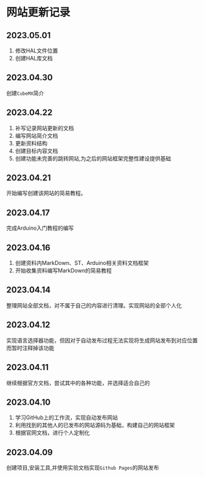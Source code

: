 # 网站更新记录

## 2023.05.01

1. 修改HAL文件位置
2. 创建HAL库文档

## 2023.04.30

创建`CubeMX`简介

## 2023.04.22

1. 补写记录网站更新的文档
2. 编写网站简介文档
3. 更新资料结构
4. 创建目标内容文档
5. 创建功能未完善的跳转网站,为之后的网站框架完整性建设提供基础

## 2023.04.21

开始编写创建该网站的简易教程。

## 2023.04.17

完成Arduino入门教程的编写

## 2023.04.16

1. 创建资料内MarkDown、ST、Arduino相关资料文档框架
2. 开始收集资料编写MarkDown的简易教程

## 2023.04.14

整理网站全部文档，对不属于自己的内容进行清理。实现网站的全部个人化

## 2023.04.12

实现语言选择器功能，但因对于自动发布过程无法实现将生成网站发布到对应位置而暂时注释掉该功能

## 2023.04.11

继续根据官方文档，尝试其中的各种功能，并选择适合自己的

## 2023.04.10

1. 学习GitHub上的工作流，实现自动发布网站
2. 利用找到的其他人的已发布的网站源码为基础，构建自己的网站框架
3. 根据官网文档，进行个人定制化

## 2023.04.09

创建项目,安装工具,并使用实验文档实现`Github Pages`的网站发布